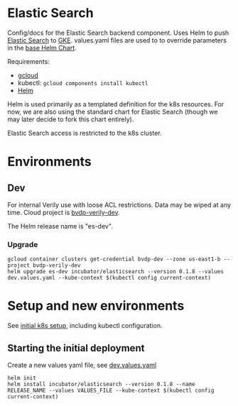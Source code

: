 # Elastic Search

Config/docs for the Elastic Search backend component. Uses Helm to push [Elastic
Search](https://github.com/elastic/elasticsearch) to [GKE](../k8s/README.md).
values.yaml files are used to to override parameters in the [base Helm Chart](
https://github.com/kubernetes/charts/tree/master/incubator/elasticsearch).

Requirements:
- [gcloud](https://cloud.google.com/sdk/docs/quickstart-linux)
- kubectl: `gcloud components install kubectl`
- [Helm](https://github.com/kubernetes/helm#install)

Helm is used primarily as a templated definition for the k8s resources. For now,
we are also using the standard chart for Elastic Search (though we may later
decide to fork this chart entirely).

Elastic Search access is restricted to the k8s cluster.

# Environments

## Dev

For internal Verily use with loose ACL restrictions. Data may be wiped at any
time. Cloud project is [bvdp-verily-dev](
https://console.cloud.google.com/home/dashboard?project=bvdp-verily-dev).

The Helm release name is "es-dev".

### Upgrade

```
gcloud container clusters get-credential bvdp-dev --zone us-east1-b --project bvdp-verily-dev
helm upgrade es-dev incubator/elasticsearch --version 0.1.8 --values dev.values.yaml --kube-context $(kubectl config current-context)
```

# Setup and new environments

See [initial k8s setup](../k8s/README.md), including kubectl configuration.

## Starting the initial deployment

Create a new values yaml file, see [dev.values.yaml](./dev.values.yaml)

```
helm init
helm install incubator/elasticsearch --version 0.1.8 --name RELEASE_NAME --values VALUES_FILE --kube-context $(kubectl config current-context)
```
